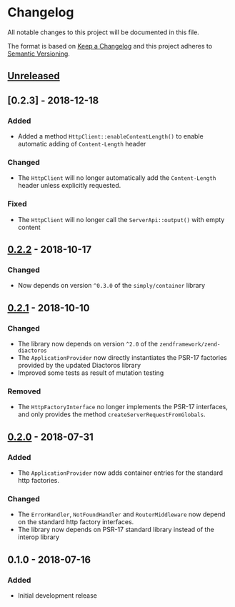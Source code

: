 # Changelog
All notable changes to this project will be documented in this file.

The format is based on [Keep a Changelog](http://keepachangelog.com/en/1.0.0/)
and this project adheres to [Semantic Versioning](http://semver.org/spec/v2.0.0.html).

## [Unreleased]

## [0.2.3] - 2018-12-18
### Added
- Added a method `HttpClient::enableContentLength()` to enable automatic adding of `Content-Length` header

### Changed
- The `HttpClient` will no longer automatically add the `Content-Length` header unless explicitly requested.

### Fixed
- The `HttpClient` will no longer call the `ServerApi::output()` with empty content

## [0.2.2] - 2018-10-17
### Changed
- Now depends on version `^0.3.0` of the `simply/container` library

## [0.2.1] - 2018-10-10
### Changed
- The library now depends on version `^2.0` of the `zendframework/zend-diactoros`
- The `ApplicationProvider` now directly instantiates the PSR-17 factories provided by the updated Diactoros library
- Improved some tests as result of mutation testing

### Removed
- The `HttpFactoryInterface` no longer implements the PSR-17 interfaces, and only provides the method
  `createServerRequestFromGlobals`.

## [0.2.0] - 2018-07-31
### Added
- The `ApplicationProvider` now adds container entries for the standard http factories.

### Changed
- The `ErrorHandler`, `NotFoundHandler` and `RouterMiddleware` now depend on the standard http factory interfaces.
- The library now depends on PSR-17 standard library instead of the interop library

## 0.1.0 - 2018-07-16
### Added
- Initial development release

[Unreleased]: https://github.com/simply-framework/application/compare/v0.2.2...HEAD
[0.2.2]: https://github.com/simply-framework/application/compare/v0.2.1...v0.2.2
[0.2.1]: https://github.com/simply-framework/application/compare/v0.2.0...v0.2.1
[0.2.0]: https://github.com/simply-framework/application/compare/v0.1.0...v0.2.0
